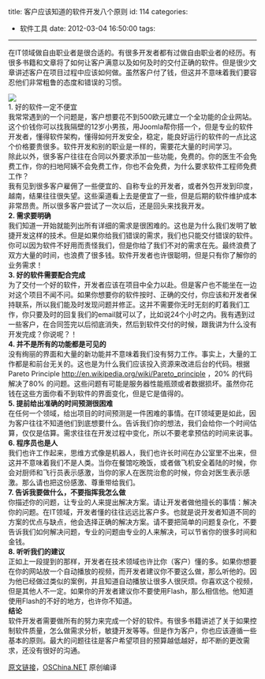 title: 客户应该知道的软件开发八个原则
id: 114
categories:
  - 软件工具
date: 2012-03-04 16:50:00
tags:
---

在IT领域做自由职业者是很合适的。有很多开发者都有过做自由职业者的经历。有很多书籍和文章将了如何让客户满意以及如何及时的交付正确的软件。但是很少文章讲述客户在项目过程中应该如何做。虽然客户付了钱，但这并不意味着我们要容忍他们非常粗鲁的态度和错误的习惯。

![](http://m1.img.libdd.com/farm4/2012/0821/18/47A660CAB75106E9B17B7854F38C64FB8C902D9BE40C_200_56.GIF)</img>
</br>1\. 好的软件一定不便宜 
</br>我常常遇到的一个问题是，客户想要花不到500欧元建立一个全功能的企业网站。这个价钱你可以找我隔壁的12岁小男孩，用Joomla帮你搭一个，但是专业的软件开发者，懂得软件架构，懂得如何开发安全，稳定，能良好运行的软件的一点比这个价格要贵很多。软件开发和别的职业是一样的，需要花大量的时间学习。 
</br>除此以外，很多客户往往在合同以外要求添加一些功能，免费的。你的医生不会免费工作，你的扫地阿姨不会免费工作，你也不会免费，为什么要求软件工程师免费工作？ 
</br>我有见到很多客户雇佣了一些便宜的、自称专业的开发者，或者外包开发到印度，越南，结果往往很失望。这些渠道看上去是便宜了一些，但是后期的软件维护成本非常昂贵。所以很多客户尝试了一次以后，还是回头来找我开发。 
</br>**2\. 需求要明确**
</br>我们知道一开始就能列出所有详细的需求是很困难的。这也是为什么我们发明了敏捷开发这样的技术。但是如果你给我们错误的需求，我们也只能交付错误的软件。你可以因为软件不好用而责怪我们，但是你给了我们不对的需求在先。最终浪费了双方大量的时间，也浪费了很多钱。软件开发者也许很聪明，但是只有你了解你的业务需求！ 
</br>**3\. 好的软件需要配合完成**
</br>为了交付一个好的软件，开发者应该在项目中全力以赴。但是客户也不能坐在一边对这个项目不闻不问。如果你想要你的软件按时、正确的交付，你应该和开发者保持联系，所以我们能及时发现问题并修正。这并不需要你无时无刻的盯着我们工作，你只要及时的回复我们的email就可以了，比如说24个小时之内。我有遇到过一些客户，在合同签完以后彻底消失，然后到软件交付的时候，跟我讲为什么没有开发完成？你说呢？！ 
</br>**4\. 并不是所有的功能都是可见的**
</br>没有绚丽的界面和大量的新功能并不意味着我们没有努力工作。事实上，大量的工作都是和前台无关的。这也是为什么我们应该投入资源来改进后台的代码。根据 Pareto Principle http://en.wikipedia.org/wiki/Pareto_principle ，20% 的代码 解决了80% 的问题。这些问题有可能是服务器性能瓶颈或者数据损坏。虽然你花钱在这些方面你看不到软件的界面变化，但是它是值得的。 
</br>**5\. 提前给出准确的时间预测很困难**
</br>在任何一个领域，给出项目的时间预测是一件困难的事情。在IT领域更是如此，因为客户往往不知道他们到底想要什么。告诉我们你的想法，我们会给你一个时间估算，仅仅是估算。需求往往在开发过程中变化，所以不要老拿预估的时间来说事。 
</br>**6\. 程序员也是人**
</br>我们也许工作起来，思维方式像是机器人，我们也许长时间在办公室里不出来，但这并不意味着我们不是人类。当你在餐馆吃晚饭，或者做飞机安全着陆的时候，你会对厨师和飞行员表示感激，当你的家人在医院治愈的时候，你会对医生表示感激。那么请也把这份感激、尊重带给我们。 
</br>**7\. 告诉我要做什么，不要指挥我怎么做**
</br>你描述你的问题，让专业的人来提出解决方案。请让开发者做他擅长的事情：解决你的问题。在IT领域，开发者懂的往往远远比客户多。也就是说开发者知道不同的方案的优点与缺点，他会选择正确的解决方案。请不要把简单的问题复杂化，不要告诉我们如何解决问题，专业的问题由专业的人来解决，可以节省你的很多时间和金钱。 
</br>**8\. 听听我们的建议**
</br>正如上一段提到的那样，开发者在技术领域也许比你（客户）懂的多。如果你想要在你的网站放一个自动播放的视频，而开发者建议你不要这么做，那么听他的。因为他已经做过类似的案例，并且知道自动播放让很多人很厌烦。你喜欢这个视频，但是其他人不一定。如果你的开发者建议你不要使用Flash，那么相信他。他知道使用Flash的不好的地方，也许你不知道。 
</br>**结论**
</br>软件开发者需要做所有的努力来完成一个好的软件。有很多书籍讲述了关于如果控制软件质量，怎么做需求分析，敏捷开发等等。但是作为客户，你也应该遵循一些基本的原则。最大的问题往往是客户希望项目的预算越低越好，却不断的更改需求，还没有很好的沟通。

[原文链接](http://leoncullens.nl/post/2012/01/01/8-Things-clients-need-to-learn-about-software-development.aspx)，[OSChina.NET](http://www.oschina.net/) 原创编译